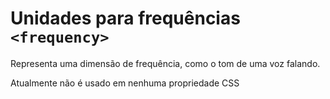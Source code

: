 # Unidades para frequências `<frequency>`

Representa uma dimensão de frequência, como o tom de uma voz falando.

Atualmente não é usado em nenhuma propriedade CSS
